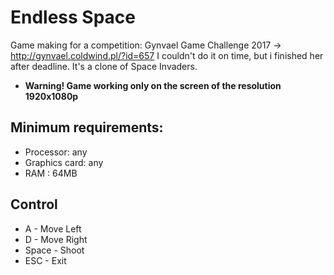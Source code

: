# Endless Space
Game making for a competition: Gynvael Game Challenge 2017 -> http://gynvael.coldwind.pl/?id=657
I couldn't do it on time, but i finished her after deadline.
It's a clone of Space Invaders.
- **Warning! Game working only on the screen of the resolution 1920x1080p**
## Minimum requirements:
- Processor: any
- Graphics card: any
- RAM : 64MB
## Control
- A - Move Left
- D - Move Right
- Space - Shoot
- ESC - Exit

